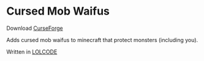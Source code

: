 # Cursed Mob Waifus
Download [CurseForge](https://www.curseforge.com/minecraft/mc-mods/cursedmobwaifus)

Adds cursed mob waifus to minecraft that protect monsters (including you).

Written in [LOLCODE](http://www.lolcode.org/)
